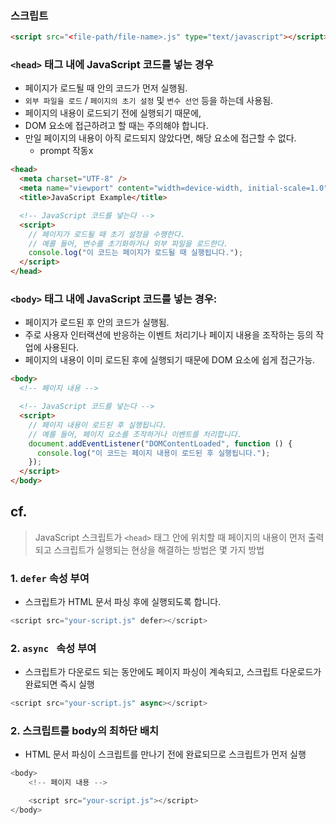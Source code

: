 ### 스크립트

```html
<script src="<file-path/file-name>.js" type="text/javascript"></script>
```

### `<head>` 태그 내에 JavaScript 코드를 넣는 경우

- 페이지가 로드될 때 <head> 안의 코드가 먼저 실행됨.
- `외부 파일을 로드` / `페이지의 초기 설정` 및 `변수 선언` 등을 하는데 사용됨.
- 페이지의 내용이 로드되기 전에 실행되기 때문에,
- DOM 요소에 접근하려고 할 때는 주의해야 합니다.
- 만일 페이지의 내용이 아직 로드되지 않았다면, 해당 요소에 접근할 수 없다.
  - prompt 작동x

```html
<head>
  <meta charset="UTF-8" />
  <meta name="viewport" content="width=device-width, initial-scale=1.0" />
  <title>JavaScript Example</title>

  <!-- JavaScript 코드를 넣는다 -->
  <script>
    // 페이지가 로드될 때 초기 설정을 수행한다.
    // 예를 들어, 변수를 초기화하거나 외부 파일을 로드한다.
    console.log("이 코드는 페이지가 로드될 때 실행됩니다.");
  </script>
</head>
```

### `<body>` 태그 내에 JavaScript 코드를 넣는 경우:

- 페이지가 로드된 후 <body> 안의 코드가 실행됨.
- 주로 사용자 인터랙션에 반응하는 이벤트 처리기나 페이지 내용을 조작하는 등의 작업에 사용된다.
- 페이지의 내용이 이미 로드된 후에 실행되기 때문에 DOM 요소에 쉽게 접근가능.

```html
<body>
  <!-- 페이지 내용 -->

  <!-- JavaScript 코드를 넣는다 -->
  <script>
    // 페이지 내용이 로드된 후 실행됩니다.
    // 예를 들어, 페이지 요소를 조작하거나 이벤트를 처리합니다.
    document.addEventListener("DOMContentLoaded", function () {
      console.log("이 코드는 페이지 내용이 로드된 후 실행됩니다.");
    });
  </script>
</body>
```

## cf.

> JavaScript 스크립트가 `<head>` 태그 안에 위치할 때 페이지의 내용이 먼저 출력되고 스크립트가 실행되는 현상을 해결하는 방법은 몇 가지 방법

### 1. `defer` 속성 부여

- 스크립트가 HTML 문서 파싱 후에 실행되도록 합니다.

```js
<script src="your-script.js" defer></script>
```

### 2. `async ` 속성 부여

- 스크립트가 다운로드 되는 동안에도 페이지 파싱이 계속되고,
  스크립트 다운로드가 완료되면 즉시 실행

```js
<script src="your-script.js" async></script>
```

### 2. 스크립트를 body의 최하단 배치

- HTML 문서 파싱이 스크립트를 만나기 전에 완료되므로 스크립트가 먼저 실행

```js
<body>
    <!-- 페이지 내용 -->

    <script src="your-script.js"></script>
</body>
```
